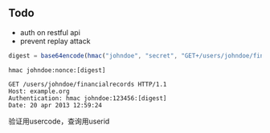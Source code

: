 ## Todo 
* auth on restful api
* prevent replay attack 

```javascript
digest = base64encode(hmac("johndoe", "secret", "GET+/users/johndoe/financialrecords+20apr201312:59:24+nonce"))
```
```
hmac johndoe:nonce:[digest]
```

```
GET /users/johndoe/financialrecords HTTP/1.1
Host: example.org
Authentication: hmac johndoe:123456:[digest]
Date: 20 apr 2013 12:59:24
```
验证用usercode，查询用userid